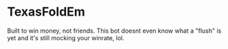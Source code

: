 # TexasFoldEm
Built to win money, not friends. This bot doesnt even know what a "flush" is yet and it's still mocking your winrate, lol.
